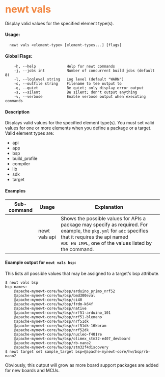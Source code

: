 ## <font color="#F2853F" style="font-size:24pt">newt vals </font>

Display valid values for the specified element type(s).


#### Usage: 

```no-highlight
  newt vals <element-type> [element-types...] [flags]
```
#### Global Flags:
```no-highlight
    -h, --help              Help for newt commands
    -j, --jobs int          Number of concurrent build jobs (default 8)
    -l, --loglevel string   Log level (default "WARN")
    -o, --outfile string    Filename to tee output to
    -q, --quiet             Be quiet; only display error output
    -s, --silent            Be silent; don't output anything
    -v, --verbose           Enable verbose output when executing commands
```
#### Description

Displays valid values for the specified element type(s). You must set valid values for one or more elements when you define a package or a target. Valid element types are:

* api
* app
* bsp
* build_profile
* compiler
* lib
* sdk
* target

#### Examples

 Sub-command | Usage               | Explanation 
-------------| --------------------|----------------- 
             | newt vals api | Shows the possible values for APIs a package may specify as required. For example, the `pkg.yml` for `adc` specifies that it requires the api named `ADC_HW_IMPL`, one of the values listed by the command.

#### Example output for `newt vals bsp`:

This lists all possible values that may be assigned to a target's bsp attribute.

```no-highlight
$ newt vals bsp
bsp names:
    @apache-mynewt-core/hw/bsp/arduino_primo_nrf52
    @apache-mynewt-core/hw/bsp/bmd300eval
    @apache-mynewt-core/hw/bsp/ci40
    @apache-mynewt-core/hw/bsp/frdm-k64f
    @apache-mynewt-core/hw/bsp/native
    @apache-mynewt-core/hw/bsp/nrf51-arduino_101
    @apache-mynewt-core/hw/bsp/nrf51-blenano
    @apache-mynewt-core/hw/bsp/nrf51dk
    @apache-mynewt-core/hw/bsp/nrf51dk-16kbram
    @apache-mynewt-core/hw/bsp/nrf52dk
    @apache-mynewt-core/hw/bsp/nucleo-f401re
    @apache-mynewt-core/hw/bsp/olimex_stm32-e407_devboard
    @apache-mynewt-core/hw/bsp/rb-nano2
    @apache-mynewt-core/hw/bsp/stm32f4discovery
$ newt target set sample_target bsp=@apache-mynewt-core/hw/bsp/rb-nano2
```
Obviously, this output will grow as more board support packages are added for new boards and MCUs.

